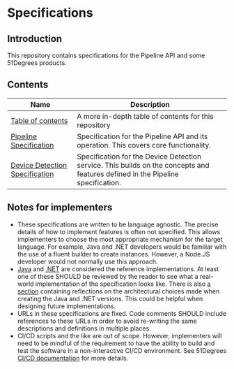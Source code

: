 # Specifications

## Introduction

This repository contains specifications for the Pipeline API and some 51Degrees
products.

## Contents

| Name                                                                       | Description                                                                                                                     |
|----------------------------------------------------------------------------|---------------------------------------------------------------------------------------------------------------------------------|
| [Table of contents](table-of-contents.md)                                  | A more in-depth table of contents for this repository                                                                           |
| [Pipeline Specification](pipeline-specification/README.md)                 | Specification for the Pipeline API and its operation. This covers core functionality.                                           |
| [Device Detection Specification](device-detection-specification/README.md) | Specification for the Device Detection service. This builds on the concepts and features defined in the Pipeline specification. |

## Notes for implementers

- These specifications are written to be language agnostic. The precise
  details of how to implement features is often not specified. This allows
  implementers to choose the most appropriate mechanism for the target language.
  For example, Java and .NET developers would be familiar with the use of a
  fluent builder to create instances. However, a Node.JS developer would not
  normally use this approach.
- [Java](https://github.com/51Degrees/pipeline-java) and
  [.NET](https://github.com/51Degrees/pipeline-dotnet) are considered the reference
  implementations. At least one of these SHOULD be reviewed by the reader to
  see what a real-world implementation of the specification looks like. There
  is also [a section](pipeline-specification/reference-implementation-notes.md)
  containing reflections on the architectural choices made when creating the
  Java and .NET versions. This could be helpful when designing future implementations.
- URLs in these specifications are fixed. Code comments SHOULD include
  references to these URLs in order to avoid re-writing the same descriptions
  and definitions in multiple places.
- CI/CD scripts and the like are out of scope. However, implementers will need to be
  mindful of the requirement to have the ability to build and test the software
  in a non-interactive CI/CD environment. See 51Degrees
  [CI/CD documentation](https://github.com/51Degrees/common-ci#readme) for more details.
